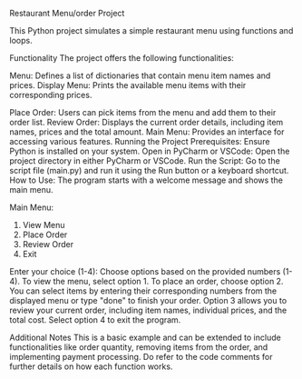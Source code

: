 Restaurant Menu/order Project


This Python project simulates a simple restaurant menu using functions and loops.


Functionality
The project offers the following functionalities:

Menu: Defines a list of dictionaries that contain menu item names and prices.
Display Menu: Prints the available menu items with their corresponding prices.

Place Order: Users can pick items from the menu and add them to their order list.
Review Order: Displays the current order details, including item names, prices and the total amount. 
Main Menu: Provides an interface for accessing various features. 
Running the Project Prerequisites: Ensure Python is installed on your system. 
Open in PyCharm or VSCode: Open the project directory in either PyCharm or VSCode. 
Run the Script: Go to the script file (main.py) and run it using the Run button or a keyboard shortcut. 
How to Use: The program starts with a welcome message and shows the main menu.


Main Menu:
1. View Menu
2. Place Order
3. Review Order
4. Exit   
 
 Enter your choice (1-4): 
Choose options based on the provided numbers (1-4).
To view the menu, select option 1.
To place an order, choose option 2. You can select items by entering their corresponding numbers from the displayed menu or type "done" to finish your order.
Option 3 allows you to review your current order, including item names, individual prices, and the total cost.
Select option 4 to exit the program.


Additional Notes
This is a basic example and can be extended to include functionalities like order quantity, removing items from the order, and implementing payment processing.
Do refer to the code comments for further details on how each function works.
